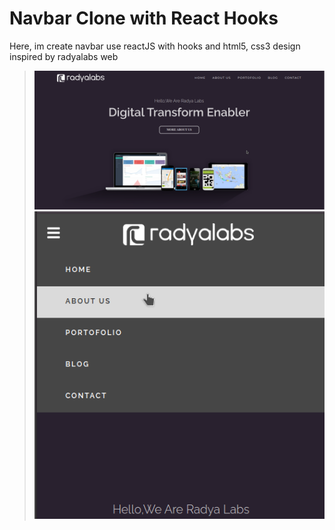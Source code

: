 # Navbar Clone with React Hooks

Here, im create navbar use reactJS with hooks and html5, css3 design inspired by radyalabs web

> ![This is a alt text.](/Images/ss_nav.png "This is a sample image.")
> ![This is a alt text.](/Images/ss_nav2.png "This is a sample image.")
